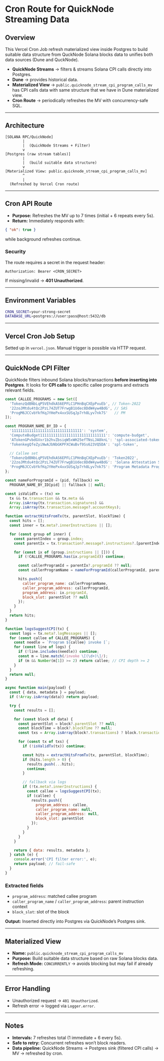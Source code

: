 # Cron Route for QuickNode Streaming Data

## Overview

This Vercel Cron Job refresh materialized view inside Postgres to build suitable data structure from QuckNode Solana blocks data to unifies both data sources (Dune and QuckNode).

- **QuickNode Streams** → filters & streams Solana CPI calls directly into Postgres.
- **Dune** → provides historical data.
- **Materialized View** → `public.quicknode_stream_cpi_program_calls_mv` has CPI calls data with same structure that we have in Dune materialized view.
- **Cron Route** → periodically refreshes the MV with concurrency-safe SQL.

---

## Architecture

```
[SOLANA RPC/QuickNode]
        |
        |  (QuickNode Streams + Filter)
        v
[Postgres (raw stream tables)]
        |
        |  (build suitable data structure)
        v
[Materialized View: public.quicknode_stream_cpi_program_calls_mv]
        ^
        |
  (Refreshed by Vercel Cron route)
```

---

## Cron API Route

- **Purpose:** Refreshes the MV up to 7 times (initial + 6 repeats every 5s).
- **Return:** Immediately responds with:

```json
{ "ok": true }
```

while background refreshes continue.

### Security

The route requires a secret in the request header:

```
Authorization: Bearer <CRON_SECRET>
```

If missing/invalid → **401 Unauthorized**.

---

## Environment Variables

```bash
CRON_SECRET=your-strong-secret
DATABASE_URL=postgres://user:pass@host:5432/db
```

---

## Vercel Cron Job Setup

Setted up in `vercel.json`.
Manual trigger is possible via HTTP request.

---

## QuickNode CPI Filter

QuickNode filters inbound Solana blocks/transactions **before inserting into Postgres**.
It looks for **CPI calls** to specific callee programs and extracts relevant fields.

```js
const CALLEE_PROGRAMS = new Set([
  'TokenzQdBNbLqP5VEhdkAS6EPFLC1PHnBqCXEpPxuEb', // Token-2022
  '22zoJMtdu4tQc2PzL74ZUT7FrwgB1Udec8DdW4yw4BdG', // SAS
  'ProgM6JCCvbYkfKqJYHePx4xxSUSqJp7rh8Lyv7nk7S'   // PM
]);

const PROGRAM_NAME_BY_ID = {
  '11111111111111111111111111111111': 'system',
  'ComputeBudget111111111111111111111111111111': 'compute-budget',
  'ATokenGPvbdGVxr1b2hvZbsiqW5xWH25efTNsLJA8knL': 'spl-associated-token-account',
  'TokenkegQfeZyiNwAJbNbGKPFXCWuBvf9Ss623VQ5DA': 'spl-token',

  // Callee set
  'TokenzQdBNbLqP5VEhdkAS6EPFLC1PHnBqCXEpPxuEb': 'Token2022',
  '22zoJMtdu4tQc2PzL74ZUT7FrwgB1Udec8DdW4yw4BdG': 'Solana Attestation Serivce',
  'ProgM6JCCvbYkfKqJYHePx4xxSUSqJp7rh8Lyv7nk7S': 'Program Metadata Program'
};

const nameForProgramId = (pid, fallback) =>
  PROGRAM_NAME_BY_ID[pid] || fallback || null;

const isValidTx = (tx) =>
  tx && tx.transaction && tx.meta &&
  Array.isArray(tx.transaction.signatures) &&
  Array.isArray(tx.transaction.message?.accountKeys);

function extractHitsFromTx(tx, parentSlot, blockTime) {
  const hits = [];
  const inner = tx.meta?.innerInstructions || [];

  for (const group of inner) {
    const parentIndex = group.index;
    const parentIx = tx.transaction?.message?.instructions?.[parentIndex];

    for (const ix of (group.instructions || [])) {
      if (!CALLEE_PROGRAMS.has(ix.programId)) continue;

      const callerProgramId = parentIx?.programId ?? null;
      const callerProgramName = nameForProgramId(callerProgramId, parentIx?.program);

      hits.push({
        caller_program_name: callerProgramName,
        caller_program_address: callerProgramId,
        program_address: ix.programId,
        block_slot: parentSlot ?? null
      });
    }
  }
  return hits;
}

function logsSuggestCPI(tx) {
  const logs = tx.meta?.logMessages || [];
  for (const callee of CALLEE_PROGRAMS) {
    const needle = `Program ${callee} invoke [`;
    for (const line of logs) {
      if (!line.includes(needle)) continue;
      const m = line.match(/invoke \[(\d+)\]/);
      if (m && Number(m[1]) >= 2) return callee; // CPI depth >= 2
    }
  }
  return null;
}

async function main(payload) {
  const { data, metadata } = payload;
  if (!Array.isArray(data)) return payload;

  try {
    const results = [];

    for (const block of data) {
      const parentSlot = block?.parentSlot ?? null;
      const blockTime = block?.blockTime ?? null;
      const txs = Array.isArray(block?.transactions) ? block.transactions : [];

      for (const tx of txs) {
        if (!isValidTx(tx)) continue;

        const hits = extractHitsFromTx(tx, parentSlot, blockTime);
        if (hits.length > 0) {
          results.push(...hits);
          continue;
        }

        // fallback via logs
        if (!tx.meta?.innerInstructions) {
          const callee = logsSuggestCPI(tx);
          if (callee) {
            results.push({
              program_address: callee,
              caller_program_name: null,
              caller_program_address: null,
              block_slot: parentSlot
            });
          }
        }
      }
    }

    return { data: results, metadata };
  } catch (e) {
    console.error('CPI filter error:', e);
    return payload; // fail-safe
  }
}
```

### Extracted fields

- `program_address`: matched callee program
- `caller_program_name` / `caller_program_address`: parent instruction context
- `block_slot`: slot of the block

**Output:** Inserted directly into Postgres via QuickNode’s Postgres sink.

---

## Materialized View

- **Name:** `public.quicknode_stream_cpi_program_calls_mv`
- **Purpose:** Build suitable data structure based on raw Solana blocks data.
- **Refresh Mode:** `CONCURRENTLY` → avoids blocking but may fail if already refreshing.

---

## Error Handling

- Unauthorized request → `401 Unauthorized`.
- Refresh error → logged via `Logger.error`.

---

## Notes

- **Intervals:** 7 refreshes total (1 immediate + 6 every 5s).
- **Safe to retry:** Concurrent refreshes won’t block readers.
- **Data pipeline:** QuickNode Streams → Postgres sink (filtered CPI calls) → MV → refreshed by cron.
